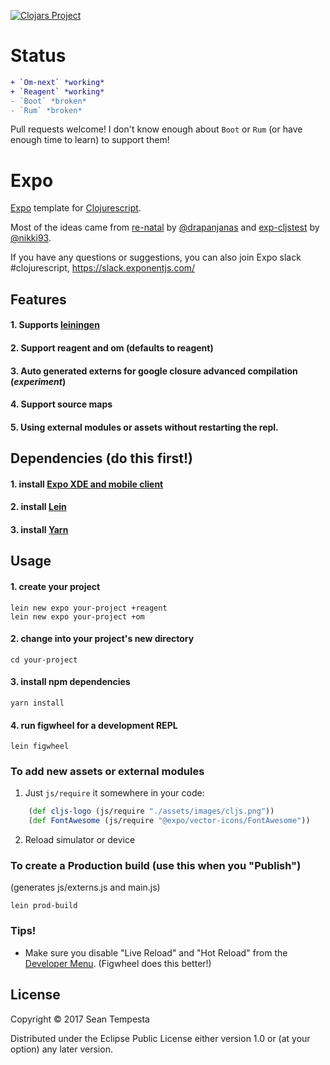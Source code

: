 [![Clojars Project](https://img.shields.io/clojars/v/expo/lein-template.svg)](https://clojars.org/expo/lein-template)

# Status
```diff
+ `Om-next` *working* 
+ `Reagent` *working*
- `Boot` *broken*
- `Rum` *broken*
```
Pull requests welcome!  I don't know enough about `Boot` or `Rum` (or have enough time to learn) to support them! 

# Expo

[Expo](https://expo.io/) template for [Clojurescript](http://clojurescript.org/).

Most of the ideas came from
[re-natal](https://github.com/drapanjanas/re-natal) by [@drapanjanas](https://github.com/drapanjanas) and
[exp-cljstest](https://github.com/exponentjs/exp-cljstest) by [@nikki93](https://github.com/nikki93).

If you have any questions or suggestions, you can also join Expo slack #clojurescript,
https://slack.exponentjs.com/

## Features
#### 1. Supports [leiningen](https://github.com/technomancy/leiningen)
#### 2. Support reagent and om (defaults to reagent)
#### 3. Auto generated externs for google closure advanced compilation (*experiment*)
#### 4. Support source maps
#### 5. Using external modules or assets without restarting the repl.

## Dependencies (do this first!)
#### 1. install [Expo XDE and mobile client](https://docs.expo.io/versions/v19.0.0/introduction/installation.html)
#### 2. install [Lein](http://leiningen.org/#install)
#### 3. install [Yarn](https://yarnpkg.com/lang/en/docs/install/)


## Usage
#### 1. create your project

```shell
lein new expo your-project +reagent
lein new expo your-project +om
```
#### 2. change into your project's new directory

```shell
cd your-project
```

#### 3. install npm dependencies
```shell
yarn install
```

#### 4. run figwheel for a development REPL
```shell
lein figwheel
```

### To add new assets or external modules
1. Just `js/require` it somewhere in your code:

``` clj
    (def cljs-logo (js/require "./assets/images/cljs.png"))
    (def FontAwesome (js/require "@expo/vector-icons/FontAwesome"))
```
2. Reload simulator or device

### To create a Production build (use this when you "Publish")
(generates js/externs.js and main.js)

``` shell
lein prod-build
```


### Tips!

* Make sure you disable "Live Reload" and "Hot Reload" from the [Developer Menu](https://facebook.github.io/react-native/docs/debugging.html).
(Figwheel does this better!)


## License

Copyright © 2017 Sean Tempesta

Distributed under the Eclipse Public License either version 1.0 or (at
your option) any later version.
